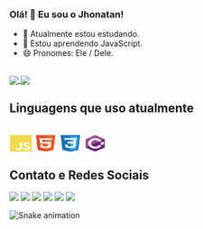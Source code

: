 ### Olá! 👋 Eu sou o Jhonatan!

- 🔭 Atualmente estou estudando.
- 🌱 Estou aprendendo JavaScript.
- 😄 Pronomes: Ele / Dele.

##

<div>
  <a href="https://github.com/jhonatancassante">
    <img align="center" style="height: 120px;" src="https://github-readme-stats.vercel.app/api?username=jhonatancassante&show_icons=true&theme=dracula&border_radius=0&locale=pt-BR&hide_title=true" />
  </a>
  <a href="https://github.com/jhonatancassante">
    <img align="center" style="height: 120px;" src="https://github-readme-stats.vercel.app/api/top-langs/?username=jhonatancassante&layout=compact&theme=dracula&border_radius=0&locale=pt-BR&hide_title=true" />
  </a>
</div>


## Linguagens que uso atualmente

<div style="display: inline_block"><br>
  <img align="center" alt="Js" height="30" width="40" src="https://raw.githubusercontent.com/devicons/devicon/master/icons/javascript/javascript-plain.svg">
  <img align="center" alt="HTML" height="30" width="40" src="https://raw.githubusercontent.com/devicons/devicon/master/icons/html5/html5-original.svg">
  <img align="center" alt="CSS" height="30" width="40" src="https://raw.githubusercontent.com/devicons/devicon/master/icons/css3/css3-original.svg">
  <img align="center" alt="Csharp" height="30" width="40" src="https://raw.githubusercontent.com/devicons/devicon/master/icons/csharp/csharp-original.svg">
  <!-- Link para Linguagens: https://devicon.dev -->
</div>


## Contato e Redes Sociais

<div>
  <a href="https://www.instagram.com/jhonatancassante/" target="_blank"><img src="https://img.shields.io/badge/Instagram-E4405F?style=for-the-badge&logo=instagram&logoColor=white"></a> 
 <a href="https://www.facebook.com/jhonatan.cassante/" target="_blank"><img src="https://img.shields.io/badge/Facebook-1877F2?style=for-the-badge&logo=facebook&logoColor=white"></a> 
  <a href = "mailto:jhonatan.cassante@gmail.com"><img src="https://img.shields.io/badge/Gmail-D14836?style=for-the-badge&logo=gmail&logoColor=white"></a>
  <a href = "mailto:jhonatan.cassante@live.com"><img src="https://img.shields.io/badge/Microsoft_Outlook-0078D4?style=for-the-badge&logo=microsoft-outlook&logoColor=white"></a>
  <a href="https://www.linkedin.com/in/jhonatancassante/" target="_blank"><img src="https://img.shields.io/badge/LinkedIn-0077B5?style=for-the-badge&logo=linkedin&logoColor=white"></a>
  <a href="https://codepen.io/jhonatancassante" target="_blank"><img src="https://img.shields.io/badge/Codepen-000000?style=for-the-badge&logo=codepen&logoColor=white"></a>
  
  <!-- Link para Badges: https://dev.to/envoy_/150-badges-for-github-pnk -->
  
   ![Snake animation](https://github.com/jhonatancassante/jhonatancassante/blob/output/github-contribution-grid-snake.svg)
  
</div>

<!--
**jhonatancassante/jhonatancassante** is a ✨ _special_ ✨ repository because its `README.md` (this file) appears on your GitHub profile.

Here are some ideas to get you started:

- 🔭 I’m currently working on ...
- 🌱 I’m currently learning ...
- 👯 I’m looking to collaborate on ...
- 🤔 I’m looking for help with ...
- 💬 Ask me about ...
- 📫 How to reach me: ...
- 😄 Pronouns: ...
- ⚡ Fun fact: ...
-->
